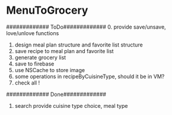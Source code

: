 # MenuToGrocery

#############
ToDo#############
0. provide save/unsave, love/unlove functions 
1. design meal plan structure and favorite list structure
2. save recipe to meal plan and favorite list
3. generate grocery list
4. save to firebase
5. use NSCache to store image
6. some operations in recipeByCuisineType, should it be in VM?
7. check all ! 



#############
Done#############
1. search provide cuisine type choice, meal type
